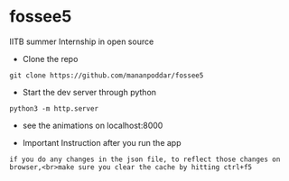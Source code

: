 # fossee5
IITB summer Internship in open source 



- Clone the repo
``` 
git clone https://github.com/mananpoddar/fossee5

```
- Start  the dev server through python
```
python3 -m http.server
```

- see the animations on localhost:8000

- Important Instruction after you run the app

``` 
if you do any changes in the json file, to reflect those changes on browser,<br>make sure you clear the cache by hitting ctrl+f5
